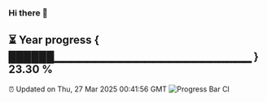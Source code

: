 ### Hi there 👋
⏳ Year progress { ██████▁▁▁▁▁▁▁▁▁▁▁▁▁▁▁▁▁▁▁▁▁▁▁▁ } 23.30 %
---
⏰ Updated on Thu, 27 Mar 2025 00:41:56 GMT
![Progress Bar CI](https://github.com/Moyi321/Moyi321/workflows/Progress%20Bar%20CI/badge.svg)
